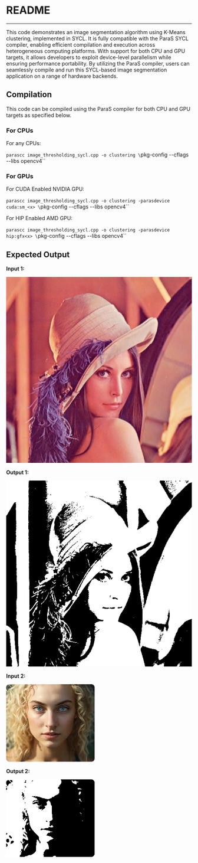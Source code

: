 # README
---
This code demonstrates an image segmentation algorithm using K-Means clustering, implemented in SYCL. It is fully compatible with the ParaS SYCL compiler, enabling efficient compilation and execution across heterogeneous computing platforms. With support for both CPU and GPU targets, it allows developers to exploit device-level parallelism while ensuring performance portability. By utilizing the ParaS compiler, users can seamlessly compile and run this SYCL-based image segmentation application on a range of hardware backends.

## Compilation
This code can be compiled using the ParaS compiler for both CPU and GPU targets as specified below.

### For CPUs

For any CPUs:

`parascc image_thresholding_sycl.cpp -o clustering \`pkg-config --cflags --libs opencv4\``

### For GPUs

For CUDA Enabled NVIDIA GPU:

`parascc image_thresholding_sycl.cpp -o clustering -parasdevice cuda:sm_<x> \`pkg-config --cflags --libs opencv4\``

For HIP Enabled AMD GPU:

`parascc image_thresholding_sycl.cpp -o clustering -parasdevice hip:gfx<x> \`pkg-config --cflags --libs opencv4\``

## Expected Output

**Input 1:**

![Input-1](input_img1.png)

**Output 1:**

![Output1](output_img_1.png)

**Input 2:**

![Input-2](input_img_2.png)

**Output 2:**

![Output2](output_img_2.png)

